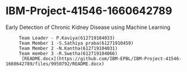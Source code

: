   # IBM-Project-41546-1660642789
   Early Detection of Chronic Kidney Disease using Machine Learning

         Team Leader - P.Kaviya(612719104033)
         Team Member 1 -S.Sathiya praba(61271910459)
         Team Member 2 -N.Kantha(612719104031)
         Team member 3 -R.Swetha(612719104066)
          [README.docx](https://github.com/IBM-EPBL/IBM-Project-41546-1660642789/files/9950792/README.docx)
